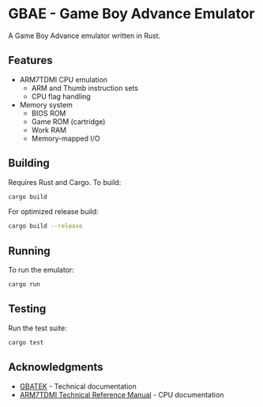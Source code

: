 # GBAE - Game Boy Advance Emulator

A Game Boy Advance emulator written in Rust.

## Features

- ARM7TDMI CPU emulation
  - ARM and Thumb instruction sets
  - CPU flag handling
- Memory system
  - BIOS ROM
  - Game ROM (cartridge)
  - Work RAM
  - Memory-mapped I/O

## Building

Requires Rust and Cargo. To build:

```bash
cargo build
```

For optimized release build:

```bash
cargo build --release
```

## Running

To run the emulator:

```bash
cargo run
```

## Testing

Run the test suite:

```bash
cargo test
```

## Acknowledgments

- [GBATEK](https://problemkaputt.de/gbatek.htm) - Technical documentation
- [ARM7TDMI Technical Reference Manual](https://documentation-service.arm.com/static/5e8e353cef2d0b5d1f41a560) - CPU documentation
